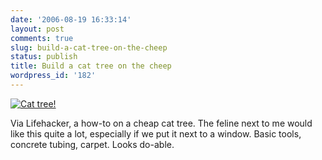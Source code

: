```yaml
---
date: '2006-08-19 16:33:14'
layout: post
comments: true
slug: build-a-cat-tree-on-the-cheep
status: publish
title: Build a cat tree on the cheep
wordpress_id: '182'
---
```


[![Cat tree!](http://www.phfactor.net/wp-pics/cattree.png)](http://lifehacker.com/software/weekend-project/weekend-project-build-a-cat-tree-195295.php) 

Via Lifehacker, a how-to on a cheap cat tree. The feline next to me would like this quite a lot, especially if we put it next to a window. Basic tools, concrete tubing, carpet. Looks do-able.


